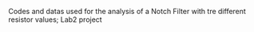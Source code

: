 Codes and datas used for the analysis of a Notch Filter with tre different resistor values; Lab2 project
